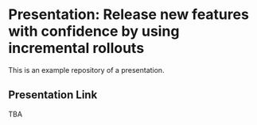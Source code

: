 # Presentation: Release new features with confidence by using incremental rollouts

This is an example repository of a presentation.

## Presentation Link

TBA
